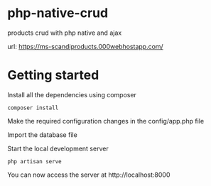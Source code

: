 # php-native-crud
products crud with php native and ajax

url: https://ms-scandiproducts.000webhostapp.com/

# Getting started

Install all the dependencies using composer

    composer install

Make the required configuration changes in the config/app.php file

Import the database file 

Start the local development server

    php artisan serve

You can now access the server at http://localhost:8000
